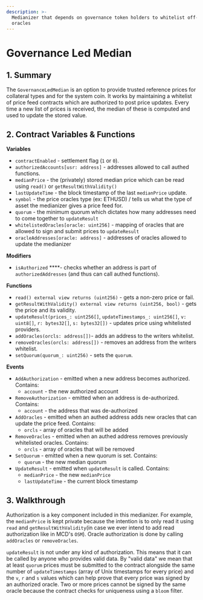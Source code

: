 ```yaml
---
description: >-
  Medianizer that depends on governance token holders to whitelist off-chain
  oracles
---
```


# Governance Led Median

## 1. Summary <a id="1-introduction"></a>

The `GovernanceLedMedian` is an option to provide trusted reference prices for collateral types and for the system coin. It works by maintaining a whitelist of price feed contracts which are authorized to post price updates. Every time a new list of prices is received, the median of these is computed and used to update the stored value.

## 2. Contract Variables & Functions <a id="2-contract-details"></a>

**Variables**

* `contractEnabled` - settlement flag \(`1` or `0`\).
* `authorizedAccounts[usr: address]` - addresses allowed to call authed functions.
* `medianPrice` - the \(privately\) stored median price which can be read using `read()` or `getResultWithValidity()`
* `lastUpdateTime` - the block timestamp of the last `medianPrice` update.
* `symbol` - the price oracles type \(ex: ETHUSD\) / tells us what the type of asset the medianizer gives a price feed for.
* `quorum` - the minimum quorum which dictates how many addresses need to come together to `updateResult`
* `whitelistedOracles[oracle: uint256]` - mapping of oracles that are allowed to sign and submit prices to `updateResult`
* `oracleAddresses[oracle: address]` - addresses of oracles allowed to update the medianizer

**Modifiers**

* `isAuthorized` ****- checks whether an address is part of `authorizedAddresses` \(and thus can call authed functions\).

**Functions**

* `read() external view returns (uint256)` - gets a non-zero price or fail.
* `getResultWithValidity() external view returns (uint256, bool)` - gets the price and its validity.
* `updateResult(prices_: uint256[]`, `updateTimestamps_: uint256[]`, `v: uint8[]`, `r: bytes32[]`, `s: bytes32[])` - updates price using whitelisted providers.
* `addOracles(orcls: address[])`- adds an address to the writers whitelist.
* `removeOracles(orcls: address[])` - removes an address from the writers whitelist.
* `setQuorum(quorum_: uint256)` - sets the `quorum`.

**Events**

* `AddAuthorization` - emitted when a new address becomes authorized. Contains:
  * `account` - the new authorized account
* `RemoveAuthorization` - emitted when an address is de-authorized. Contains:
  * `account` - the address that was de-authorized
* `AddOracles` - emitted when an authed address adds new oracles that can update the price feed. Contains:
  * `orcls` - array of oracles that will be added
* `RemoveOracles` - emitted when an authed address removes previously whitelisted oracles. Contains:
  * `orcls` - array of oracles that will be removed
* `SetQuorum` - emitted when a new quorum is set. Contains:
  * `quorum` - the new median quorum
* `UpdateResult` - emitted when `updateResult` is called. Contains:
  * `medianPrice` - the new `medianPrice`
  * `lastUpdateTime` - the current block timestamp

## 3. Walkthrough

Authorization is a key component included in this medianizer. For example, the `medianPrice` is kept private because the intention is to only read it using `read` and `getResultWithValidity`\(in case we ever intend to add read authorization like in MCD's `OSM`\). Oracle authorization is done by calling `addOracles` or `removeOracles`.

`updateResult` is not under any kind of authorization. This means that it can be called by anyone who provides valid data. By "valid data" we mean that at least `quorum` prices must be submitted to the contract alongside the same number of `updateTimestamps` \(array of Unix timestamps for every price\) and the `v`, `r` and `s` values which can help prove that every price was signed by an authorized oracle. Two or more prices cannot be signed by the same oracle because the contract checks for uniqueness using a `bloom` filter. 

